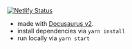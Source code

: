 
[![Netlify Status](https://api.netlify.com/api/v1/badges/694c06b6-91fe-4ead-b1ad-76a08ecb0aff/deploy-status)](https://app.netlify.com/sites/fast-survey-docs/deploys)

- made with [Docusaurus v2](https://v2.docusaurus.io/).
- install dependencies via `yarn install`
- run locally via `yarn start`

